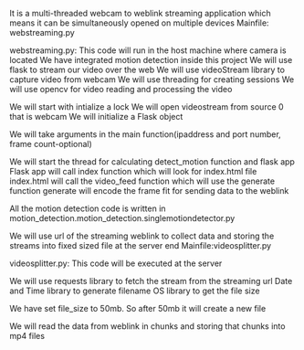 <!-- Client start -->
It is a multi-threaded webcam to weblink streaming application which means it can be simultaneously opened on multiple devices
Mainfile: webstreaming.py

webstreaming.py: This code will run in the host machine where camera is located
We have integrated motion detection inside this project
We will use flask to stream our video over the web
We will use videoStream library to capture video from webcam
We will use threading for creating sessions
We will use opencv for video reading and processing the video


We will start with intialize a lock 
We will open videostream from source 0 that is webcam
We will initialize a Flask object

We will take arguments in the main function(ipaddress and port number, frame count-optional)

We will start the thread for calculating detect_motion function and flask app
Flask app will call index function which will look for index.html file
index.html will call the video_feed function which will use the generate function 
generate will encode the frame fit for sending data to the weblink


All the motion detection code is written in motion_detection.motion_detection.singlemotiondetector.py



<!-- Client End -->

<!-- Server start -->
We will use url of the streaming weblink to collect data and storing the streams into fixed sized file at the server end
Mainfile:videosplitter.py

videosplitter.py: This code will be executed at the server

We will use requests library to fetch the stream from the streaming url
Date and Time library to generate filename
OS library to get the file size

We have set file_size to 50mb. So after 50mb it will create a new file

We will read the data from weblink in chunks and storing that chunks into mp4 files

<!-- Server End -->